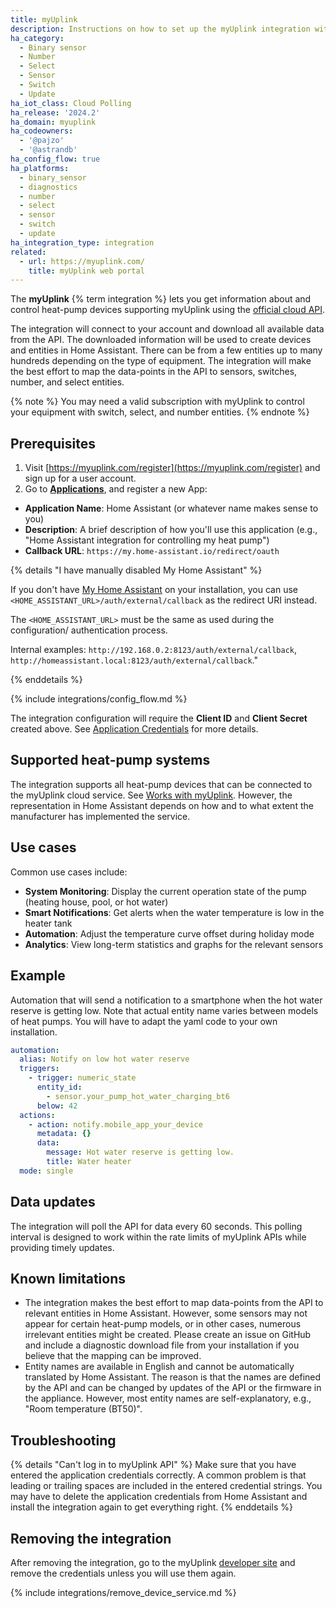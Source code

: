 ```yaml
---
title: myUplink
description: Instructions on how to set up the myUplink integration within Home Assistant.
ha_category:
  - Binary sensor
  - Number
  - Select
  - Sensor
  - Switch
  - Update
ha_iot_class: Cloud Polling
ha_release: '2024.2'
ha_domain: myuplink
ha_codeowners:
  - '@pajzo'
  - '@astrandb'
ha_config_flow: true
ha_platforms:
  - binary_sensor
  - diagnostics
  - number
  - select
  - sensor
  - switch
  - update
ha_integration_type: integration
related:
  - url: https://myuplink.com/
    title: myUplink web portal
---
```


The **myUplink** {% term integration %} lets you get information about and control heat-pump devices supporting myUplink using the [official cloud API](https://dev.myuplink.com).

The integration will connect to your account and download all available data from the API. The downloaded information will be used to create devices and entities in Home Assistant. There can be from a few entities up to many hundreds depending on the type of equipment. The integration will make the best effort to map the data-points in the API to sensors, switches, number, and select entities.

{% note %}
You may need a valid subscription with myUplink to control your equipment with switch, select, and number entities.
{% endnote %}

## Prerequisites

1. Visit [https://myuplink.com/register](https://myuplink.com/register) and sign up for a user account.
2. Go to [**Applications**](https://dev.myuplink.com/apps), and register a new App:

- **Application Name**: Home Assistant (or whatever name makes sense to you)
- **Description**: A brief description of how you'll use this application (e.g., "Home Assistant integration for controlling my heat pump")
- **Callback URL**: `https://my.home-assistant.io/redirect/oauth`

{% details "I have manually disabled My Home Assistant" %}

If you don't have [My Home Assistant](/integrations/my) on your installation,
you can use `<HOME_ASSISTANT_URL>/auth/external/callback` as the redirect URI
instead.

The `<HOME_ASSISTANT_URL>` must be the same as used during the configuration/
authentication process.

Internal examples: `http://192.168.0.2:8123/auth/external/callback`, `http://homeassistant.local:8123/auth/external/callback`."

{% enddetails %}

{% include integrations/config_flow.md %}

The integration configuration will require the **Client ID** and **Client Secret** created above. See [Application Credentials](/integrations/application_credentials) for more details.

## Supported heat-pump systems

The integration supports all heat-pump devices that can be connected to the myUplink cloud service. See [Works with myUplink](https://myuplink.com/legal/works-with/en).
However, the representation in Home Assistant depends on how and to what extent the manufacturer has implemented the service.

## Use cases

Common use cases include:

- **System Monitoring**: Display the current operation state of the pump (heating house, pool, or hot water)
- **Smart Notifications**: Get alerts when the water temperature is low in the heater tank
- **Automation**: Adjust the temperature curve offset during holiday mode
- **Analytics**: View long-term statistics and graphs for the relevant sensors

## Example

Automation that will send a notification to a smartphone when the hot water reserve is getting low. Note that actual entity name varies between models of heat pumps. You will have to adapt the yaml code to your own installation.

```yaml
automation:
  alias: Notify on low hot water reserve
  triggers:
    - trigger: numeric_state
      entity_id:
        - sensor.your_pump_hot_water_charging_bt6
      below: 42
  actions:
    - action: notify.mobile_app_your_device
      metadata: {}
      data:
        message: Hot water reserve is getting low.
        title: Water heater
  mode: single
```

## Data updates

The integration will poll the API for data every 60 seconds. This polling interval is designed to work within the rate limits of myUplink APIs while providing timely updates.

## Known limitations

- The integration makes the best effort to map data-points from the API to relevant entities in Home Assistant. However, some sensors may not appear for certain heat-pump models, or in other cases, numerous irrelevant entities might be created. Please create an issue on GitHub and include a diagnostic download file from your installation if you believe that the mapping can be improved.
- Entity names are available in English and cannot be automatically translated by Home Assistant. The reason is that the names are defined by the API and can be changed by updates of the API or the firmware in the appliance. However, most entity names are self-explanatory, e.g., "Room temperature (BT50)".

## Troubleshooting

{% details "Can't log in to myUplink API" %}
Make sure that you have entered the application credentials correctly. A common problem is that leading or trailing spaces are included in the entered credential strings. You may have to delete the application credentials from Home Assistant and install the integration again to get everything right.
{% enddetails %}

## Removing the integration

After removing the integration, go to the myUplink [developer site](https://dev.myuplink.com/apps) and remove the credentials unless you will use them again.

{% include integrations/remove_device_service.md %}

